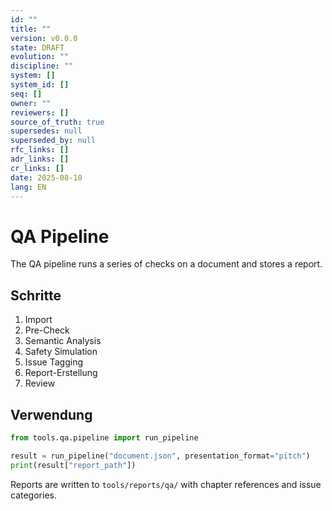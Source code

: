 ```yaml
---
id: ""
title: ""
version: v0.0.0
state: DRAFT
evolution: ""
discipline: ""
system: []
system_id: []
seq: []
owner: ""
reviewers: []
source_of_truth: true
supersedes: null
superseded_by: null
rfc_links: []
adr_links: []
cr_links: []
date: 2025-08-10
lang: EN
---
```


# QA Pipeline

The QA pipeline runs a series of checks on a document and stores a report.

## Schritte
1. Import
2. Pre-Check
3. Semantic Analysis
4. Safety Simulation
5. Issue Tagging
6. Report-Erstellung
7. Review

## Verwendung
```python
from tools.qa.pipeline import run_pipeline

result = run_pipeline("document.json", presentation_format="pitch")
print(result["report_path"])
```

Reports are written to `tools/reports/qa/` with chapter references and
issue categories.
